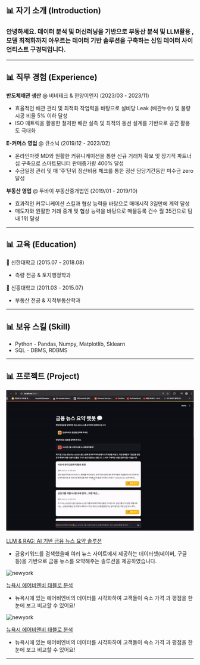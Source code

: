 <!-- * [데이터 리차드 포트폴리오를 참고하려면?](https://dongchanlim.github.io/github-portfolio/)
* [무료 이미지 사이트](https://unsplash.com/)-->

## 📊 자기 소개 (Introduction)
### 안녕하세요. 데이터 분석 및 머신러닝을 기반으로 부동산 분석 및 LLM활용 , 모델 최적화까지 아우르는 데이터 기반 솔루션을 구축하는 신입 데이터 사이언티스트 구경덕입니다.
------

<!-- - 한줄 자기소개 
예시)"데이터 분석에 뛰어난 역량과 실무 경험을 갖춘 데이터 엔지니어로, 복잡한 문제에 효과적인 솔루션을 제시합니다."-->
> 
>
> 
> 


## 📊 직무 경험 (Experience)
**반도체배관 생산** @ 비비테크 & 한양이엔지 (2023/03 - 2023/11)

- 효율적인 배관 관리 및 최적화 작업력을 바탕으로 설비당 Leak (배관누수) 및 불량시공 비율 5% 이하 달성 
- ISO 매트릭을 활용한 철저한 배관 실측 및 최적의 동선 설계를 기반으로 공간 활용도 극대화

**E-커머스 영업** @ 큐소닉 (2019/12 - 2023/02)

- 온라인마켓 MD와 원활한 커뮤니케이션을 통한 신규 거래처 확보 및 장기적 파트너십 구축으로 스마트모니터 판매증가량 400% 달성
- 수금일정 관리 및 매 ‘주’단위 정산비용 체크를 통한 정산 담당기간동안 미수금 zero 달성 


**부동산 영업** @ 두바이 부동산중개법인 (2019/01 - 2019/10)

- 효과적인 커뮤니케이션 스킬과 협상 능력을 바탕으로 매매시작 3일만에 계약 달성
- 매도자와 원활한 거래 중개 및 협상 능력을 바탕으로 매물등록 건수 월 35건으로 팀내 1위 달성
------



## 📊 교육 (Education)
🏫 신한대학교 (2015.07 - 2018.08)

- 측량 전공 & 토지행정학과

🏫 신흥대학교 (2011.03 - 2015.07)

- 부동산 전공 & 지적부동산학과
------


## 📊 보유 스킬 (Skill)
- Python - Pandas, Numpy, Matplotlib, Sklearn
- SQL - DBMS, RDBMS
------


## 📊 프로젝트 (Project)
![trash](assets/img/Lang_chain.png)

[LLM & RAG: AI 기반 금융 뉴스 요약 솔루션](https://github.com/Kyungdeok-Koo/FinPin_Langchain)
- 금융키워드를 검색했을때 여러 뉴스 사이트에서 제공하는 데이터셋(네이버, 구글 등)을 기반으로 금융 뉴스를 요약해주는 솔루션을 제공하였습니다.

![newyork](assets/img/newyork.jpeg)

[뉴욕시 에어비엔비 태블로 분석](https://public.tableau.com/app/profile/dongchan.lim/viz/AirbnbPractice_15699654202660/Story1)
- 뉴욕시에 있는 에어비엔비의 데이터를 시각화하여 고객들이 숙소 가격 과 평점을 한눈에 보고 비교할 수 있어요!

![newyork](assets/img/newyork.jpeg)

[뉴욕시 에어비엔비 태블로 분석](https://public.tableau.com/app/profile/dongchan.lim/viz/AirbnbPractice_15699654202660/Story1)
- 뉴욕시에 있는 에어비엔비의 데이터를 시각화하여 고객들이 숙소 가격 과 평점을 한눈에 보고 비교할 수 있어요!
------
